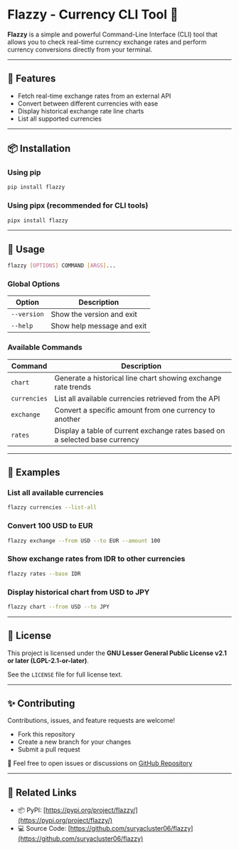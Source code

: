 # Flazzy - Currency CLI Tool 💱

**Flazzy** is a simple and powerful Command-Line Interface (CLI) tool that allows you to check real-time currency exchange rates and perform currency conversions directly from your terminal.

---

## 🔧 Features

- Fetch real-time exchange rates from an external API
- Convert between different currencies with ease
- Display historical exchange rate line charts
- List all supported currencies

---

## 📦 Installation

### Using pip

```bash
pip install flazzy
```

### Using pipx (recommended for CLI tools)

```bash
pipx install flazzy
```

---

## 🚀 Usage

```bash
flazzy [OPTIONS] COMMAND [ARGS]...
```

### Global Options

| Option      | Description                |
| ----------- | -------------------------- |
| `--version` | Show the version and exit  |
| `--help`    | Show help message and exit |

### Available Commands

| Command      | Description                                                                 |
| ------------ | --------------------------------------------------------------------------- |
| `chart`      | Generate a historical line chart showing exchange rate trends               |
| `currencies` | List all available currencies retrieved from the API                        |
| `exchange`   | Convert a specific amount from one currency to another                      |
| `rates`      | Display a table of current exchange rates based on a selected base currency |

---

## 📘 Examples

### List all available currencies

```bash
flazzy currencies --list-all
```

### Convert 100 USD to EUR

```bash
flazzy exchange --from USD --to EUR --amount 100
```

### Show exchange rates from IDR to other currencies

```bash
flazzy rates --base IDR
```

### Display historical chart from USD to JPY

```bash
flazzy chart --from USD --to JPY
```

---

## 📄 License

This project is licensed under the **GNU Lesser General Public License v2.1 or later (LGPL-2.1-or-later)**.

See the `LICENSE` file for full license text.

---

## ✨ Contributing

Contributions, issues, and feature requests are welcome!

- Fork this repository
- Create a new branch for your changes
- Submit a pull request

💬 Feel free to open issues or discussions on [GitHub Repository](https://github.com/username/flazzy)

---

## 🔗 Related Links

- 📦 PyPI: [https://pypi.org/project/flazzy/](https://pypi.org/project/flazzy/)
- 💻 Source Code: [https://github.com/suryacluster06/flazzy](https://github.com/suryacluster06/flazzy)
